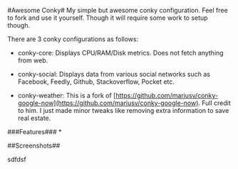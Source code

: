 #Awesome Conky#
My simple but awesome conky configuration. Feel free to fork and use it yourself. Though it will require some work to setup though.

There are 3 conky configurations as follows:

* conky-core: Displays CPU/RAM/Disk metrics. Does not fetch anything from web.

* conky-social: Displays data from various social networks such as Facebook, Feedly, Github, Stackoverflow, Pocket etc.

* conky-weather: This is a fork of [https://github.com/mariusv/conky-google-now](https://github.com/mariusv/conky-google-now). Full credit to him. I just made minor tweaks like removing extra information to save real estate.

###Features###
* 

##Screenshots##

sdfdsf